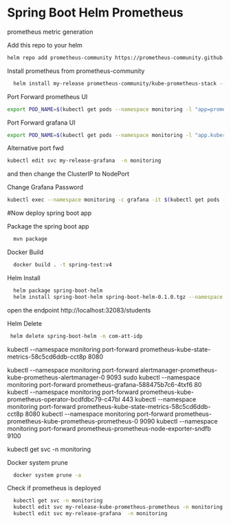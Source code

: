 
# Spring Boot Helm Prometheus

prometheus metric generation



Add this repo to your helm
```bash
helm repo add prometheus-community https://prometheus-community.github.io/helm-charts
```

Install prometheus from prometheus-community
```bash
  helm install my-release prometheus-community/kube-prometheus-stack --namespace monitoring --create-namespace

```

Port Forward prometheus UI
```bash
export POD_NAME=$(kubectl get pods --namespace monitoring -l "app=prometheus" -o jsonpath="{.items[0].metadata.name}");kubectl --namespace monitoring port-forward $POD_NAME 9090;
```

Port Forward grafana UI
```bash
export POD_NAME=$(kubectl get pods --namespace monitoring -l "app.kubernetes.io/name=grafana" -o jsonpath="{.items[0].metadata.name}");kubectl --namespace monitoring port-forward $POD_NAME 9091:80;
```


Alternative port fwd
```bash
kubectl edit svc my-release-grafana  -n monitoring
```
and then change the ClusterIP to NodePort



Change Grafana Password
```bash
kubectl exec --namespace monitoring -c grafana -it $(kubectl get pods --namespace monitoring -l "app.kubernetes.io/name=grafana" -o jsonpath="{.items[0].metadata.name}") -- grafana-cli admin reset-admin-password Abcd1234
```


#Now deploy spring boot app 

Package the spring boot app
```bash
  mvn package
```


Docker Build
```bash
  docker build . -t spring-test:v4
```


Helm Install
```bash
  helm package spring-boot-helm
  helm install spring-boot-helm spring-boot-helm-0.1.0.tgz --namespace Com-att-idp --create-namespace
```

open the endpoint http://localhost:32083/students

Helm Delete
```bash
 helm delete spring-boot-helm -n com-att-idp
```









kubectl --namespace monitoring port-forward prometheus-kube-state-metrics-58c5cd6ddb-cct8p  8080



kubectl --namespace monitoring port-forward alertmanager-prometheus-kube-prometheus-alertmanager-0 9093
sudo kubectl --namespace monitoring port-forward prometheus-grafana-588475b7c6-4txf6 80
kubectl --namespace monitoring port-forward prometheus-kube-prometheus-operator-bcdfdbc79-c47bl 443
kubectl --namespace monitoring port-forward prometheus-kube-state-metrics-58c5cd6ddb-cct8p 8080
kubectl --namespace monitoring port-forward prometheus-prometheus-kube-prometheus-prometheus-0 9090
kubectl --namespace monitoring port-forward prometheus-prometheus-node-exporter-sndfb 9100

kubectl get svc -n monitoring

Docker system prune
```bash
  docker system prune -a
```

Check if prometheus is deployed
```bash
  kubectl get svc -n monitoring
  kubectl edit svc my-release-kube-prometheus-prometheus -n monitoring
  kubectl edit svc my-release-grafana  -n monitoring
 
```
